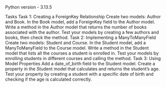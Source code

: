 Python version - 3.13.5

Tasks
Task 1: Creating a ForeignKey Relationship
Create two models: Author and Book.
In the Book model, add a ForeignKey field to the Author model.
Write a method in the Author model that returns the number of books associated with the author.
Test your models by creating a few authors and books, then check the method.
Task 2: Implementing a ManyToManyField
Create two models: Student and Course.
In the Student model, add a ManyToManyField to the Course model.
Write a method in the Student model that lists all the courses a student is enrolled in.
Test your models by enrolling students in different courses and calling the method.
Task 3: Using Model Properties
Add a date_of_birth field to the Student model.
Create a property in the Student model that calculates and returns the student’s age.
Test your property by creating a student with a specific date of birth and checking if the age is calculated correctly.
